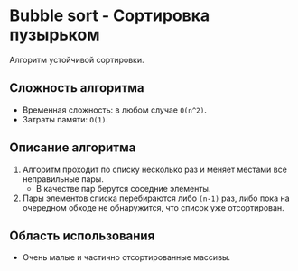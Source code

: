﻿# Bubble sort - Сортировка пузырьком

Алгоритм устойчивой сортировки.

## Сложность алгоритма

- Временная сложность: в любом случае `O(n^2)`.
- Затраты памяти: `O(1)`.

## Описание алгоритма

1. Алгоритм проходит по списку несколько раз и меняет местами все неправильные пары.
   - В качестве пар берутся соседние элементы.
2. Пары элементов списка перебираются либо `(n-1)` раз, либо пока на очередном обходе не обнаружится, что список уже отсортирован.

## Область использования

- Очень малые и частично отсортированные массивы.
